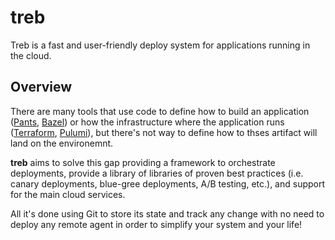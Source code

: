# treb

Treb is a fast and user-friendly deploy system for applications running in the cloud.

## Overview

There are many tools that use code to define how to build an application ([Pants](https://www.pantsbuild.org/), [Bazel](https://bazel.build/)) or how the infrastructure where the application runs ([Terraform](terraform.io/), [Pulumi](https://www.pulumi.com/)), but there's not way to define how to thses artifact will land on the environemnt.

**treb** aims to solve this gap providing a framework to orchestrate deployments, provide a library of libraries of 
proven best practices (i.e. canary deployments, blue-gree deployments, A/B testing, etc.), and support for the main cloud services.

All it's done using Git to store its state and track any change with no need to deploy any remote agent in order to
simplify your system and your life!